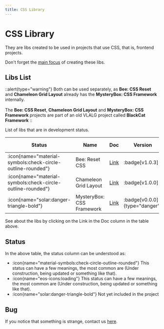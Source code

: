 ```yaml
---
title: CSS Library
---
```


# CSS Library

They are libs created to be used in projects that use CSS, that is, frontend projects.

Don't forget the [main focus](/nimbus#main-focus) of creating these libs.

## Libs List

::alert{type="warning"}
Both can be used separately, as **Bee: CSS Reset** and **Chameleon Grid Layout** already has the **MysteryBox: CSS Framework** internally.
<br><br>
The **Bee: CSS Reset**, **Chameleon Grid Layout** and **MysteryBox: CSS Framework** projects are part of an old VLALG project called **BlackCat Framework**
::

List of libs that are in development status.

| Status | Name | Doc | Version | NPM link | Downloads |
|---|---|---|---|---|---|
| <span class="icon-lib-status icon-check"> :icon{name="material-symbols:check-circle-outline-rounded"}</span> | Bee: Reset CSS | [Link](css-library/bee-css-reset) | :badge[v1.0.3] | <a href="https://www.npmjs.com/package/@vlalg-nimbus/bee-css-reset" target="_blank">NPM</a> | <span class="npm-badge">![npm](https://img.shields.io/npm/dt/@vlalg-nimbus/bee-css-reset?style=plastic)</span> |
| <span class="icon-lib-status icon-check"> :icon{name="material-symbols:check-circle-outline-rounded"}</span> | Chameleon Grid Layout | [Link](css-library/chameleon-grid-layout) | :badge[v1.0.0] | <a href="https://www.npmjs.com/package/@vlalg-nimbus/chameleon-grid-layout" target="_blank">NPM</a> | <span class="npm-badge">![npm](https://img.shields.io/npm/dt/@vlalg-nimbus/chameleon-grid-layout?style=plastic)</span> |
| <span class="icon-lib-status icon-coming"> :icon{name="solar:danger-triangle-bold"}</span> | MysteryBox: CSS Framework | [Link](css-library/mystery-box-css-framework) | :badge[v0.0.0]{type="danger"} | <a href="https://www.npmjs.com/package/@vlalg-nimbus/" target="_blank">NPM</a> | <span class="npm-badge">![npm](https://img.shields.io/npm/dt/@vlalg-nimbus/?style=plastic)</span> |

See about the libs by clicking on the Link in the Doc column in the table above.

## Status

In the above table, the status column can be understood as:

- <span class="icon-lib-status icon-check"> :icon{name="material-symbols:check-circle-outline-rounded"}</span> This status can have a few meanings, the most common are (Under construction, being updated or something like that).
- <span class="icon-lib-status icon-construction"> :icon{name="eos-icons:loading"}</span> This status can have a few meanings, the most common are (Under construction, being updated or something like that).
- <span class="icon-lib-status icon-coming"> :icon{name="solar:danger-triangle-bold"}</span> Not yet included in the project

## Bug

If you notice that something is strange, contact us [here](https://github.com/VemLavarALoucaGamers/vlalg-nimbus/discussions).

